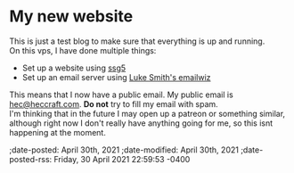 # My new website
This is just a test blog to make sure that everything is up and running.  
On this vps, I have done multiple things:

- Set up a website using [ssg5](https://github.com/fmash16/ssg5)</li>
- Set up an email server using [Luke Smith's emailwiz](https://github.com/LukeSmithxyz/emailwiz)</li>

This means that I now have a public email. My public email is [hec@heccraft.com](mailto:hec@heccraft.com). **Do not** try to fill my email with spam.  
I'm thinking that in the future I may open up a patreon or something similar, although right now I don't really have anything going for me, so this isnt happening at the moment.


;date-posted: April 30th, 2021
;date-modified: April 30th, 2021
;date-posted-rss: Friday, 30 April 2021 22:59:53 -0400
